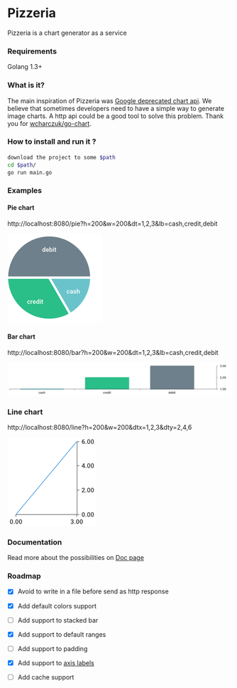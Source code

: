 Pizzeria
=========

Pizzeria is a chart generator as a service


### Requirements

Golang 1.3+

### What is it?

The main inspiration of Pizzeria was
[Google deprecated chart api](https://developers.google.com/chart/image). 
We believe that sometimes developers need to have a simple way to generate
image charts. 
A http api could be a good tool to solve this problem.
Thank you for [wcharczuk/go-chart](https://github.com/wcharczuk/go-chart).


### How to install and run it ?

```bash
download the project to some $path
cd $path/
go run main.go
```

### Examples 

#### Pie chart

http://localhost:8080/pie?h=200&w=200&dt=1,2,3&lb=cash,credit,debit

![](./_images/pie.png)

#### Bar chart 

http://localhost:8080/bar?h=200&w=200&dt=1,2,3&lb=cash,credit,debit

![](./_images/bar.png)

### Line chart 

http://localhost:8080/line?h=200&w=200&dtx=1,2,3&dty=2,4,6

![](./_images/line.png)

### Documentation 

Read more about the possibilities on [Doc page](./doc/index.md)

### Roadmap 

- [x] Avoid to write in a file before send as http response
- [x] Add default colors support 
- [ ] Add support to stacked bar
- [X] Add support to default ranges 
- [ ] Add support to padding
- [X] Add support to [axis labels](https://github.com/wcharczuk/go-chart/blob/master/_examples/custom_ticks/main.go)
- [ ] Add cache support



